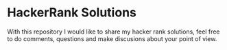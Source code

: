 # HackerRank Solutions

With this repository I would like to share my hacker rank solutions, feel free to do comments, questions and  make discusions about your point of view.
